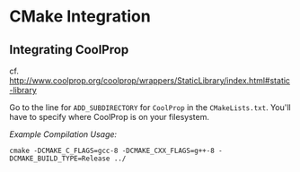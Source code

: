 # CMake Integration

## Integrating CoolProp

cf. http://www.coolprop.org/coolprop/wrappers/StaticLibrary/index.html#static-library

Go to the line for `ADD_SUBDIRECTORY` for `CoolProp` in the `CMakeLists.txt`. You'll have to specify where CoolProp is on your filesystem.

*Example Compilation Usage:*


```
cmake -DCMAKE_C_FLAGS=gcc-8 -DCMAKE_CXX_FLAGS=g++-8 -DCMAKE_BUILD_TYPE=Release ../
```

